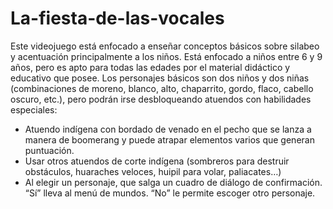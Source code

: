 # La-fiesta-de-las-vocales
Este videojuego está enfocado a enseñar conceptos básicos sobre silabeo y acentuación principalmente a los niños. Está enfocado a niños entre 6 y 9 años, pero es apto para todas las edades por el material didáctico y educativo que posee.
Los personajes básicos son dos niños y dos niñas (combinaciones de moreno, blanco, alto, chaparrito, gordo, flaco, cabello oscuro, etc.), pero podrán irse desbloqueando atuendos con habilidades especiales:
 - Atuendo indígena con bordado de venado en el pecho que se lanza a manera de boomerang y puede atrapar elementos varios que generan puntuación.
 - Usar otros atuendos de corte indígena (sombreros para destruir obstáculos, huaraches veloces, huipil para volar, paliacates…)
 - Al elegir un personaje, que salga un cuadro de diálogo de confirmación. “Sí” lleva al menú de mundos. “No” le permite escoger otro personaje.
